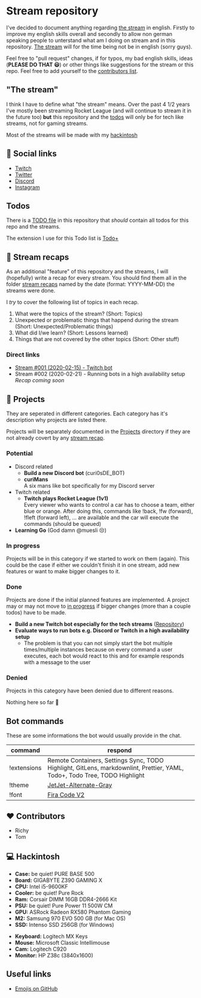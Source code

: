# Stream repository

I've decided to document anything regarding [the stream](#the-stream) in english. Firstly to improve my english skills overall and secondly to allow non german speaking people to unterstand what am I doing on stream and in this repository. [The stream](#the-stream) will for the time being not be in english (sorry guys).

Feel free to "pull request" changes, if for typos, my bad english skills, ideas (**PLEASE DO THAT :smiley:**) or other things like suggestions for the stream or this repo. Feel free to add yourself to the [contributors list](#heart-contributors).

## "The stream"

I think I have to define what "the stream" means. Over the past 4 1/2 years I've mostly been streaming Rocket League (and will continue to stream it in the future too) **but** this repository and the [todos](#todos) will only be for tech like streams, not for gaming streams.

Most of the streams will be made with my [hackintosh](#computer-hackintosh)

## :link: Social links

- [Twitch](https://www.twitch.tv/curi0sDE)
- [Twitter](https://www.twitter.com/curi0sDE)
- [Discord](https://discord.gg/curi0sDE)
- [Instagram](https://www.instagram.com/curi0sDE)

## Todos

There is a [TODO file](TODO) in this repository that _should_ contain all todos for this repo and the streams.

The extension I use for this Todo list is [Todo+](https://marketplace.visualstudio.com/items?itemName=fabiospampinato.vscode-todo-plus)

## :movie_camera: Stream recaps

As an additional "feature" of this repository and the streams, I will (hopefully) write a recap for every stream. You should find them all in the folder [stream recaps](stream%20recaps/) named by the date (format: YYYY-MM-DD) the streams were done.

I _try_ to cover the following list of topics in each recap.

1. What were the topics of the stream? (Short: Topics)
2. Unexpected or problematic things that happend during the stream (Short: Unexpected/Problematic things)
3. What did I/we learn? (Short: Lessons learned)
4. Things that are not covered by the other topics (Short: Other stuff)

### Direct links

- [Stream #001 (2020-02-15) - Twitch bot](stream%20recaps/2020-02-15/README.md)
- Stream #002 (2020-02-21) - Running bots in a high availability setup\
  _Recap coming soon_

## :construction: Projects

They are seperated in different categories. Each category has it's description why projects are listed there.

Projects will be separately documented in the [Projects](projects/) directory if they are not already covert by any [stream recap](#movie_camera-stream-recaps).

### Potential

- Discord related
  - **Build a new Discord bot** (curi0sDE_BOT)
  - **curiMans**\
    A six mans like bot specifically for my Discord server
- Twitch related
  - **Twitch plays Rocket League (1v1)**\
    Every viewer who wants to control a car has to choose a team, either blue or orange. After doing this, commands like !back, !fw (forward), !fleft (forward left), ... are available and the car will execute the commands (should be queued)
- **Learning Go** (God damn @muesli :unamused:)

### In progress

Projects will be in this category if we started to work on them (again). This could be the case if either we couldn't finish it in one stream, add new features or want to make bigger changes to it.

### Done

Projects are done if the initial planned features are implemented. A project may or may not move to [in progress](#in-progress) if bigger changes (more than a couple todos) have to be made.

- **Build a new Twitch bot especially for the tech streams** ([Repository](https://github.com/curi0s/twitch-bot))
- **Evaluate ways to run bots e.g. Discord or Twitch in a high availability setup**
  - The problem is that you can not simply start the bot multiple times/multiple instances because on every command a user executes, each bot would react to this and for example responds with a message to the user

### Denied

Projects in this category have been denied due to different reasons.

Nothing here so far 🤗

## Bot commands

These are some informations the bot would usually provide in the chat.

| command   | respond                                       |
| ----------- | ------------------------------------------------------------------------------------------------------------------------- |
| !extensions | Remote Containers, Settings Sync, TODO Highlight, GitLens, markdownlint, Prettier, YAML, Todo+, Todo Tree, TODO Highlight |
| !theme  | [JetJet-Alternate-Gray](https://marketplace.visualstudio.com/items?itemName=JohnyGeorges.jetjet-theme)        |
| !font   | [Fira Code V2](https://github.com/tonsky/FiraCode)                        |

## :heart: Contributors

- Richy
- Tom

## :computer: Hackintosh

- **Case:** be quiet! PURE BASE 500
- **Board:** GIGABYTE Z390 GAMING X
- **CPU:** Intel i5-9600KF
- **Cooler:** be quiet! Pure Rock
- **Ram:** Corsair DIMM 16GB DDR4-2666 Kit
- **PSU:** be quiet! Pure Power 11 500W CM
- **GPU:** ASRock Radeon RX580 Phantom Gaming
- **M2:** Samsung 970 EVO 500 GB (for Mac OS)
- **SSD:** Intenso SSD 256GB (for Windows)

* **Keyboard:** Logitech MX Keys
* **Mouse:** Microsoft Classic Intellimouse
* **Cam:** Logitech C920
* **Monitor:** HP Z38c (3840x1600)

## Useful links

- [Emojis on GitHub](https://gist.github.com/rxaviers/7360908)
